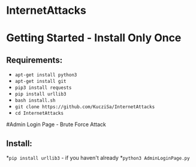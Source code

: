 # InternetAttacks

# Getting Started - Install Only Once
## Requirements:
* ```apt-get install python3```
*  ```apt-get install git```
*  ```pip3 install requests```
*  ```pip install urllib3```
*  ```bash install.sh```
*  ```git clone https://github.com/KucziSa/InternetAttacks```
*  ```cd InternetAttacks```

#Admin Login Page - Brute Force Attack
## Install: 
*```pip install urllib3``` - if you haven't already
*```python3 AdminLoginPage.py```
